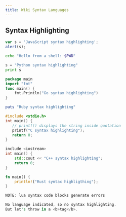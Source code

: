 ```yaml
---
title: Wiki Syntax Languages
---
```


## Syntax Highlighting

```javascript
var s = 'JavaScript syntax highlighting';
alert(s);
```
```sh
echo "Hello from a shell: $PWD"
```
```python
s = "Python syntax highlighting"
print s
```
```go
package main
import "fmt"
func main() {
    fmt.Println("Go syntax highlighting")
}
```
```ruby
puts "Ruby syntax highlighting"
```
```c
#include <stdio.h>
int main() {
   // printf() displays the string inside quotation
   printf("C syntax highlighting");
   return 0;
}
```
```cpp
include <iostream>
int main() {
    std::cout << "C++ syntax highlighting";
    return 0;
}
```
```rust
fn main() {
    println!("Rust syntax highligthing");
}

NOTE: lua syntax code blocks generate errors

No language indicated, so no syntax highlighting.
But let's throw in a <b>tag</b>.
```
